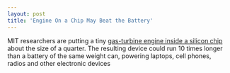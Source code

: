 ```yaml
---
layout: post  
title: 'Engine On a Chip May Beat the Battery'
---
```

MIT researchers are putting a tiny [gas-turbine engine inside a silicon chip](http://web.mit.edu/newsoffice/2006/microengines.html) about the size of a quarter. The resulting device could run 10 times longer than a battery of the same weight can, powering laptops, cell phones, radios and other electronic devices
